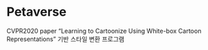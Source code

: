 # Petaverse
CVPR2020 paper “Learning to Cartoonize Using White-box Cartoon Representations” 기반 스타일 변환 프로그램
